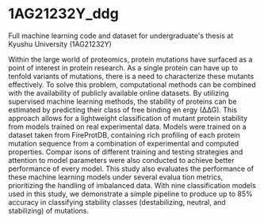 # 1AG21232Y_ddg
Full machine learning code and dataset for undergraduate's thesis at Kyushu University (1AG21232Y)

 Within the large world of proteomics, protein mutations have surfaced as a point of
 interest in protein research. As a single protein can have up to tenfold variants of
 mutations, there is a need to characterize these mutants effectively. To solve this
 problem, computational methods can be combined with the availability of publicly
 available online datasets. By utilizing supervised machine learning methods, the
 stability of proteins can be estimated by predicting their class of free binding en
ergy (∆∆G). This approach allows for a lightweight classification of mutant protein
 stability from models trained on real experimental data. Models were trained on a
 dataset taken from FireProtDB, containing rich profiling of each protein mutation
 sequence from a combination of experimental and computed properties. Compar
isons of different training and testing strategies and attention to model parameters
 were also conducted to achieve better performance of every model. This study also
 evaluates the performance of these machine learning models under several evalua
tion metrics, prioritizing the handling of imbalanced data. With nine classification
 models used in this study, we demonstrate a simple pipeline to produce up to 85%
 accuracy in classifying stability classes (destabilizing, neutral, and stabilizing) of
 mutations.
